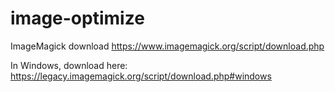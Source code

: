 # image-optimize

ImageMagick download
https://www.imagemagick.org/script/download.php

In Windows, download here:
https://legacy.imagemagick.org/script/download.php#windows